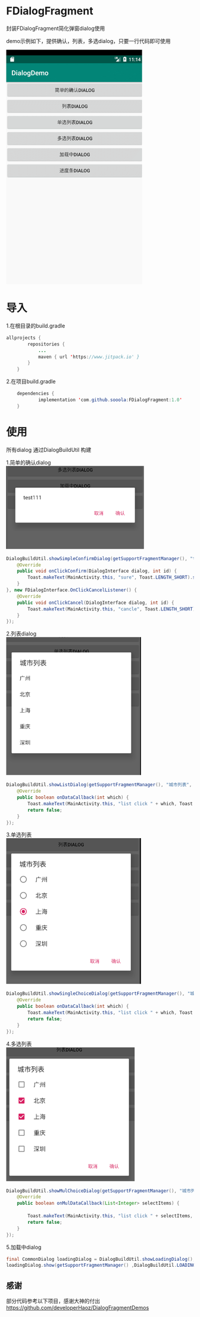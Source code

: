 # FDialogFragment  

封装FDialogFragment简化弹窗dialog使用

demo示例如下，提供确认，列表，多选dialog，只要一行代码即可使用  

![image](https://github.com/sooola/FDialogFragment/blob/master/screenshot/GIF.gif)

# 导入

1.在根目录的build.gradle

```java
allprojects {
		repositories {
			...
			maven { url 'https://www.jitpack.io' }
		}
	}
```

2.在项目build.gradle

```java
	dependencies {
	        implementation 'com.github.sooola:FDialogFragment:1.0'
    }
```

# 使用

所有dialog 通过DialogBuildUtil 构建

1.简单的确认dialog  
![image](https://github.com/sooola/FDialogFragment/blob/master/screenshot/1.png)

```java
DialogBuildUtil.showSimpleConfirmDialog(getSupportFragmentManager(), "test111", new FDialogInterface.OnClickConfirmListener() {
    @Override
    public void onClickConfirm(DialogInterface dialog, int id) {
        Toast.makeText(MainActivity.this, "sure", Toast.LENGTH_SHORT).show();
    }
}, new FDialogInterface.OnClickCancelListener() {
    @Override
    public void onClickCancel(DialogInterface dialog, int id) {
        Toast.makeText(MainActivity.this, "cancle", Toast.LENGTH_SHORT).show();
    }
});
```

2.列表dialog  
![image](https://github.com/sooola/FDialogFragment/blob/master/screenshot/2.png)

```java
DialogBuildUtil.showListDialog(getSupportFragmentManager(), "城市列表", city, new FDialogInterface.OnDataCallbackListener() {
    @Override
    public boolean onDataCallback(int which) {
        Toast.makeText(MainActivity.this, "list click " + which, Toast.LENGTH_SHORT).show();
        return false;
    }
});
```

3.单选列表  
![image](https://github.com/sooola/FDialogFragment/blob/master/screenshot/3.png)

```java
DialogBuildUtil.showSingleChoiceDialog(getSupportFragmentManager(), "城市列表", city, new FDialogInterface.OnDataCallbackListener() {
    @Override
    public boolean onDataCallback(int which) {
        Toast.makeText(MainActivity.this, "list click " + which, Toast.LENGTH_SHORT).show();
        return false;
    }
});
```

4.多选列表  
![image](https://github.com/sooola/FDialogFragment/blob/master/screenshot/4.png)

```java
DialogBuildUtil.showMulChoiceDialog(getSupportFragmentManager(), "城市列表", city, new FDialogInterface.OnMulCallbackListener() {
    @Override
    public boolean onMulDataCallback(List<Integer> selectItems) {

        Toast.makeText(MainActivity.this, "list click " + selectItems, Toast.LENGTH_SHORT).show();
        return false;
    }
});
```

5.加载中dialog  

```java
final CommonDialog loadingDialog = DialogBuildUtil.showLoadingDialog();
loadingDialog.show(getSupportFragmentManager() ,DialogBuildUtil.LOADING_TAG);
```

## 感谢
部分代码参考以下项目，感谢大神的付出  
https://github.com/developerHaoz/DialogFragmentDemos
